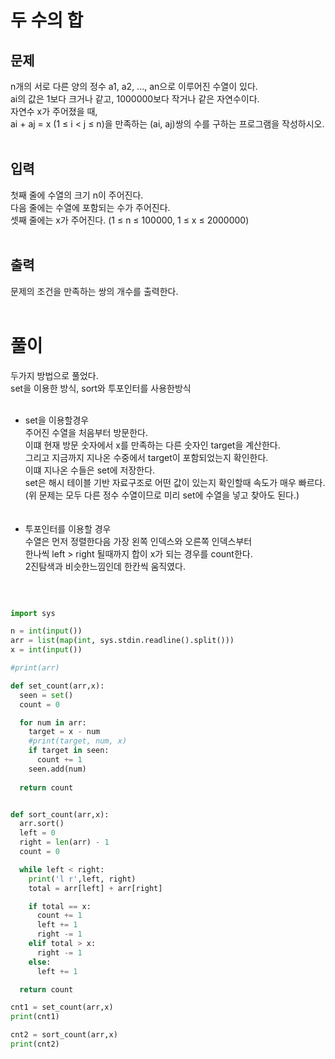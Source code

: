 # 두 수의 합

## 문제
n개의 서로 다른 양의 정수 a1, a2, ..., an으로 이루어진 수열이 있다. </br>
ai의 값은 1보다 크거나 같고, 1000000보다 작거나 같은 자연수이다.  </br>
자연수 x가 주어졌을 때,  </br>
ai + aj = x (1 ≤ i < j ≤ n)을 만족하는 (ai, aj)쌍의 수를 구하는 프로그램을 작성하시오. </br>
 </br> 
## 입력
첫째 줄에 수열의 크기 n이 주어진다.  </br>
다음 줄에는 수열에 포함되는 수가 주어진다.  </br>
셋째 줄에는 x가 주어진다. (1 ≤ n ≤ 100000, 1 ≤ x ≤ 2000000) </br>
 </br> 
## 출력
문제의 조건을 만족하는 쌍의 개수를 출력한다. </br>
 </br> 
# 풀이
두가지 방법으로 풀었다. </br>
set을 이용한 방식, sort와 투포인터를 사용한방식 </br>
 </br> 
* set을 이용할경우  </br>
주어진 수열을 처음부터 방문한다. </br>
이떄 현재 방문 숫자에서 x를 만족하는 다른 숫자인 target을 계산한다. </br>
그리고 지금까지 지나온 수중에서 target이 포함되었는지 확인한다. </br>
이떄 지나온 수들은 set에 저장한다. </br>
set은 해시 테이블 기반 자료구조로 어떤 값이 있는지 확인할때 속도가 매우 빠르다. </br>
(위 문제는 모두 다른 정수 수열이므로 미리 set에 수열을 넣고 찾아도 된다.) </br>
 </br> </br>
* 투포인터를 이용할 경우 </br>
수열은 먼저 정렬한다음 가장 왼쪽 인덱스와 오른쪽 인덱스부터 </br>
한나씩 left > right 될때까지 합이 x가 되는 경우를 count한다. </br>
2진탐색과 비슷한느낌인데 한칸씩 움직였다. </br>
 </br>
 
``` python

import sys

n = int(input())
arr = list(map(int, sys.stdin.readline().split()))
x = int(input())

#print(arr)

def set_count(arr,x):
  seen = set()
  count = 0

  for num in arr:
    target = x - num
    #print(target, num, x)
    if target in seen:
      count += 1
    seen.add(num)
    
  return count


def sort_count(arr,x):
  arr.sort()
  left = 0
  right = len(arr) - 1
  count = 0  

  while left < right:
    print('l r',left, right)
    total = arr[left] + arr[right]

    if total == x:
      count += 1
      left += 1
      right -= 1
    elif total > x:
      right -= 1
    else:
      left += 1

  return count

cnt1 = set_count(arr,x)
print(cnt1)

cnt2 = sort_count(arr,x)
print(cnt2)

```
